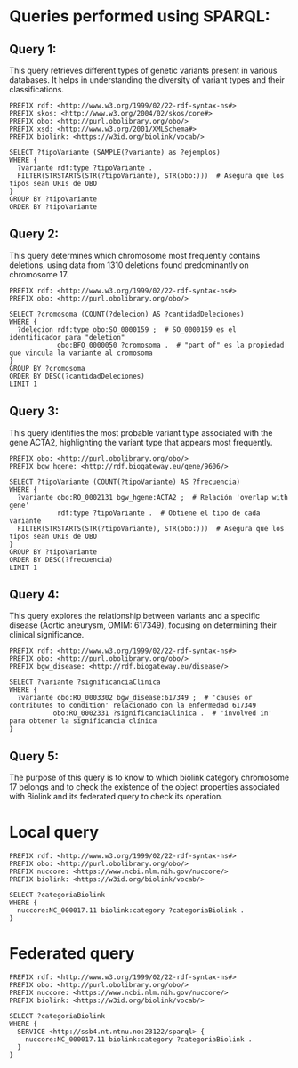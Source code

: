 # Queries performed using SPARQL:

## Query 1: 
This query retrieves different types of genetic variants present in various databases. It helps in understanding the diversity of variant types and their classifications.
```sparql
PREFIX rdf: <http://www.w3.org/1999/02/22-rdf-syntax-ns#>
PREFIX skos: <http://www.w3.org/2004/02/skos/core#>
PREFIX obo: <http://purl.obolibrary.org/obo/>
PREFIX xsd: <http://www.w3.org/2001/XMLSchema#>
PREFIX biolink: <https://w3id.org/biolink/vocab/>

SELECT ?tipoVariante (SAMPLE(?variante) as ?ejemplos)
WHERE {
  ?variante rdf:type ?tipoVariante .
  FILTER(STRSTARTS(STR(?tipoVariante), STR(obo:)))  # Asegura que los tipos sean URIs de OBO
}
GROUP BY ?tipoVariante
ORDER BY ?tipoVariante

```

## Query 2:
This query determines which chromosome most frequently contains deletions, using data from 1310 deletions found predominantly on chromosome 17.
```sparql
PREFIX rdf: <http://www.w3.org/1999/02/22-rdf-syntax-ns#>
PREFIX obo: <http://purl.obolibrary.org/obo/>

SELECT ?cromosoma (COUNT(?delecion) AS ?cantidadDeleciones)
WHERE {
  ?delecion rdf:type obo:SO_0000159 ;  # SO_0000159 es el identificador para "deletion"
            obo:BFO_0000050 ?cromosoma .  # "part of" es la propiedad que vincula la variante al cromosoma
}
GROUP BY ?cromosoma
ORDER BY DESC(?cantidadDeleciones)
LIMIT 1

```

## Query 3:
This query identifies the most probable variant type associated with the gene ACTA2, highlighting the variant type that appears most frequently.
```sparql
PREFIX obo: <http://purl.obolibrary.org/obo/>
PREFIX bgw_hgene: <http://rdf.biogateway.eu/gene/9606/>

SELECT ?tipoVariante (COUNT(?tipoVariante) AS ?frecuencia)
WHERE {
  ?variante obo:RO_0002131 bgw_hgene:ACTA2 ;  # Relación 'overlap with gene'
            rdf:type ?tipoVariante .  # Obtiene el tipo de cada variante
  FILTER(STRSTARTS(STR(?tipoVariante), STR(obo:)))  # Asegura que los tipos sean URIs de OBO
}
GROUP BY ?tipoVariante
ORDER BY DESC(?frecuencia)
LIMIT 1

```

## Query 4:
This query explores the relationship between variants and a specific disease (Aortic aneurysm, OMIM: 617349), focusing on determining their clinical significance.
```sparql
PREFIX rdf: <http://www.w3.org/1999/02/22-rdf-syntax-ns#>
PREFIX obo: <http://purl.obolibrary.org/obo/>
PREFIX bgw_disease: <http://rdf.biogateway.eu/disease/>

SELECT ?variante ?significanciaClinica
WHERE {
  ?variante obo:RO_0003302 bgw_disease:617349 ;  # 'causes or contributes to condition' relacionado con la enfermedad 617349
           obo:RO_0002331 ?significanciaClinica .  # 'involved in' para obtener la significancia clínica
}

```

## Query 5:
The purpose of this query is to know to which biolink category chromosome 17 belongs and to check the existence of the object properties associated with Biolink and its federated query to check its operation.
# Local query
```sparql
PREFIX rdf: <http://www.w3.org/1999/02/22-rdf-syntax-ns#>
PREFIX obo: <http://purl.obolibrary.org/obo/>
PREFIX nuccore: <https://www.ncbi.nlm.nih.gov/nuccore/>
PREFIX biolink: <https://w3id.org/biolink/vocab/>

SELECT ?categoriaBiolink
WHERE {
  nuccore:NC_000017.11 biolink:category ?categoriaBiolink .
}

```
# Federated query
```sparql
PREFIX rdf: <http://www.w3.org/1999/02/22-rdf-syntax-ns#>
PREFIX obo: <http://purl.obolibrary.org/obo/>
PREFIX nuccore: <https://www.ncbi.nlm.nih.gov/nuccore/>
PREFIX biolink: <https://w3id.org/biolink/vocab/>

SELECT ?categoriaBiolink
WHERE {
  SERVICE <http://ssb4.nt.ntnu.no:23122/sparql> {
    nuccore:NC_000017.11 biolink:category ?categoriaBiolink .
  }
}
```
